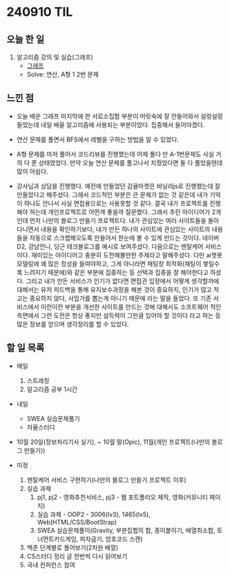 # 240910 TIL

## 오늘 한 일
1. 알고리즘 강의 및 실습(그래프)
    - [그래프](../ALGORITHM/그래프.md)
    - Solve: 연산, A형 1 2번 문제

## 느낀 점
   - 오늘 배운 그래프 마지막에 한 서로소집합 부분이 머릿속에 잘 안들어와서 설렁설렁 들었는데 내일 배울 알고리즘에 사용되는 부분이었다. 집중해서 들어야겠다.

   - 연산 문제를 풀면서 BFS에서 레벨을 구하는 방법을 알 수 있었다.

   - A형 문제를 마저 풀어서 코드리뷰를 진행했는데 어제 풀다 만 A-1번문제도 사실 거의 다 푼 상태였었다. 만약 오늘 연산 문제를 풀고나서 치뤘었다면 둘 다 풀었을텐데 많이 아쉽다.

   - 강사님과 상담을 진행했다. 예전에 만들었던 감귤마켓은 바닐라js로 진행했는데 잘 만들었다고 해주셨다. 그래서 코드적인 부분은 큰 문제가 없는 것 같은데 내가 기억이 하나도 안나서 사실 면접용으로는 사용못할 것 같다. 결국 내가 프로젝트를 진행해야 하는데 개인프로젝트로 어떤게 좋을까 질문했다. 그래서 추린 아이디어가 2개인데 먼저 나만의 블로그 만들기 프로젝트다. 내가 관심있는 여러 사이트들을 돌아다니면서 내용을 확인하기보다, 내가 만든 하나의 사이트에 관심있는 사이트의 내용들을 자동으로 스크랩해오도록 만들어서 한눈에 볼 수 있게 만드는 것이다. 네이버D2, 강남언니, 당근 테크블로그를 예시로 보여주셨다. 다음으로는 멘탈케어 서비스이다. 재미있는 아이디어고 충분히 도전해볼만한 주제라고 말해주셨다. 다만 ai챗봇 모델링에 꽤 많은 정성을 들여야하고, 그게 아니라면 채팅창 최적화(채팅이 쌓일수록 느려지기 때문에)와 같은 부분에 집중하는 등 선택과 집중을 잘 해야한다고 하셨다. 그리고 내가 만든 서비스가 인기가 없다면 면접관 입장에서 어떻게 생각할까에 대해서는 유저 피드백을 통해 유지보수과정을 해본 것이 중요하지, 인기가 많고 적고는 중요하지 않다, 사업가를 뽑는게 아니기 때문에 라는 말을 들었다. 또 기존 서비스에서 이런이런 부분을 개선한 사이트를 만드는 것에 대해서도 소프트웨어 적인 측면에서 그런 도전은 항상 좋지만 설득력이 그만큼 있어야 할 것이다 라고 하는 등 많은 정보를 얻으며 생각정리를 할 수 있었다.

## 할 일 목록
 - 매일
    1. 스트레칭
    2. 알고리즘 공부 1시간

 - 내일
    - SWEA 실습문제풀기
    - 자율스터디

 - 10월 20일(정보처리기사 실기), ~ 10월 말(Opic), 11월(개인 프로젝트(나만의 블로그 만들기))

 - 미정
    1. 멘탈케어 서비스 구현하기(나만의 블로그 만들기 프로젝트 이후)
    2. 실습 과제
        1. pj1, pj2 - 영화추천서비스, pj3 - 웹 포트폴리오 제작, 영화(커뮤니티 페이지)
        2. 실습 과제 - OOP2 - 3006(lv3), 1465(lv5), Web(HTML/CSS/BootStrap)
        3. SWEA 실습문제풀이(Gravity, 부분집합의 합, 종이붙이기, 배열최소합, 토너먼트카드게임, 피자굽기, 암호코드 스캔)
    3. 백준 단계별로 풀어보기(2차원 배열)
    4. CS스터디 정리 글 한번씩 다시 읽어보기
    5. 국내 컨퍼런스 참여